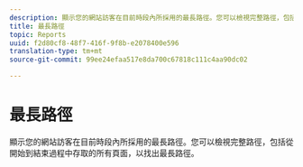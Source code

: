 ```yaml
---
description: 顯示您的網站訪客在目前時段內所採用的最長路徑。您可以檢視完整路徑，包括從開始到結束過程中存取的所有頁面，以找出最長路徑。
title: 最長路徑
topic: Reports
uuid: f2d80cf8-48f7-416f-9f8b-e2078400e596
translation-type: tm+mt
source-git-commit: 99ee24efaa517e8da700c67818c111c4aa90dc02

---
```



# 最長路徑

顯示您的網站訪客在目前時段內所採用的最長路徑。您可以檢視完整路徑，包括從開始到結束過程中存取的所有頁面，以找出最長路徑。

